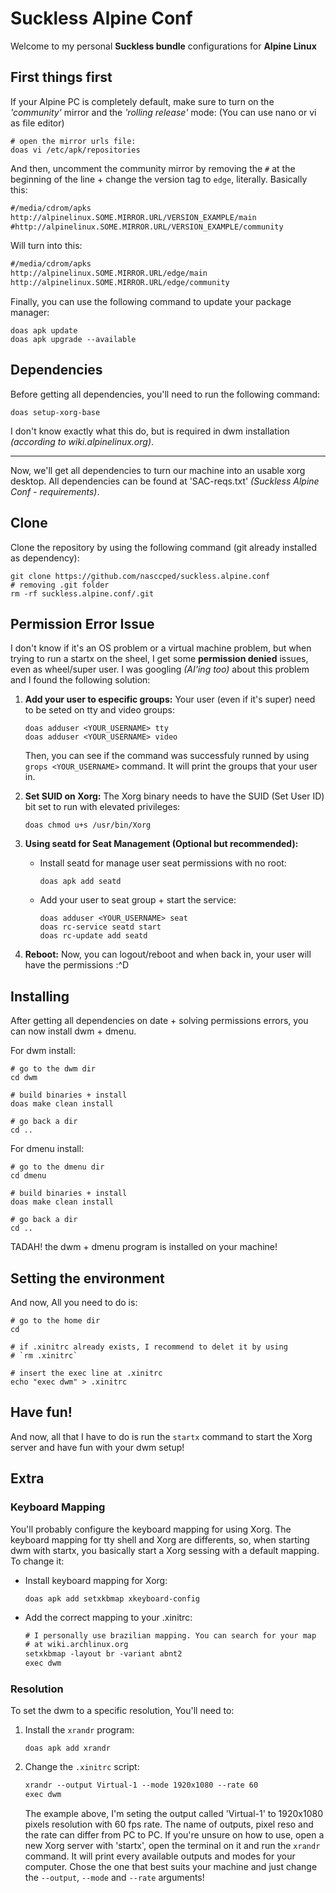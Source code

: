 Suckless Alpine Conf
====================

Welcome to my personal **Suckless bundle** configurations for
**Alpine Linux**

First things first
------------------

If your Alpine PC is completely default, make sure to turn on the
_'community'_ mirror and the _'rolling release'_ mode: (You can use
nano or vi as file editor)

```shell
# open the mirror urls file:
doas vi /etc/apk/repositories
```

And then, uncomment the community mirror by removing the `#` at the
beginning of the line + change the version tag to `edge`, literally.
Basically this:

```txt
#/media/cdrom/apks
http://alpinelinux.SOME.MIRROR.URL/VERSION_EXAMPLE/main
#http://alpinelinux.SOME.MIRROR.URL/VERSION_EXAMPLE/community
```

Will turn into this:

```txt
#/media/cdrom/apks
http://alpinelinux.SOME.MIRROR.URL/edge/main
http://alpinelinux.SOME.MIRROR.URL/edge/community
```

Finally, you can use the following command to update your package
manager:

```shell
doas apk update
doas apk upgrade --available
```

Dependencies
------------

Before getting all dependencies, you'll need to run the following
command:

```shell
doas setup-xorg-base
```

I don't know exactly what this do, but is required in dwm
installation _(according to wiki.alpinelinux.org)_.

---

Now, we'll get all dependencies to turn our machine into an usable
xorg desktop. All dependencies can be found at 'SAC-reqs.txt'
_(Suckless Alpine Conf - requirements)_.

Clone
-----

Clone the repository by using the following command (git already
installed as dependency):

```shell
git clone https://github.com/nasccped/suckless.alpine.conf
# removing .git folder
rm -rf suckless.alpine.conf/.git
```

Permission Error Issue
----------------------

I don't know if it's an OS problem or a virtual machine problem, but
when trying to run a startx on the sheel, I get some
**permission denied** issues, even as wheel/super user. I was
googling _(AI'ing too)_ about this problem and I found the following
solution:

1. **Add your user to especific groups:**
   Your user (even if it's super) need to be seted on tty and video
   groups:

   ```shell
   doas adduser <YOUR_USERNAME> tty
   doas adduser <YOUR_USERNAME> video
   ```

   Then, you can see if the command was successfuly runned by using
   `grops <YOUR_USERNAME>` command. It will print the groups that
   your user in.

2. **Set SUID on Xorg:**
   The Xorg binary needs to have the SUID (Set User ID) bit set to
   run with elevated privileges:

   ```shell
   doas chmod u+s /usr/bin/Xorg
   ```

3. **Using seatd for Seat Management (Optional but recommended):**

   - Install seatd for manage user seat permissions with no root:

     ```shell
     doas apk add seatd
     ```

   - Add your user to seat group + start the service:

     ```shell
     doas adduser <YOUR_USERNAME> seat
     doas rc-service seatd start
     doas rc-update add seatd
     ```
4. **Reboot:**
   Now, you can logout/reboot and when back in, your user will have
   the permissions :^D

Installing
----------

After getting all dependencies on date + solving permissions errors,
you can now install dwm + dmenu.

For dwm install:

```shell
# go to the dwm dir
cd dwm

# build binaries + install
doas make clean install

# go back a dir
cd ..
```

For dmenu install:

```shell
# go to the dmenu dir
cd dmenu

# build binaries + install
doas make clean install

# go back a dir
cd ..
```

TADAH! the dwm + dmenu program is installed on your machine!

Setting the environment
-----------------------

And now, All you need to do is:

```shell
# go to the home dir
cd

# if .xinitrc already exists, I recommend to delet it by using
# `rm .xinitrc`

# insert the exec line at .xinitrc
echo "exec dwm" > .xinitrc
```

Have fun!
---------

And now, all that I have to do is run the `startx` command to start
the Xorg server and have fun with your dwm setup!

Extra
-----

### Keyboard Mapping

You'll probably configure the keyboard mapping for using Xorg. The
keyboard mapping for tty shell and Xorg are differents, so, when
starting dwm with startx, you basically start a Xorg sessing with
a default mapping. To change it:

- Install keyboard mapping for Xorg:
  ```shell
  doas apk add setxkbmap xkeyboard-config
  ```

- Add the correct mapping to your .xinitrc:

  ```txt
  # I personally use brazilian mapping. You can search for your map
  # at wiki.archlinux.org
  setxkbmap -layout br -variant abnt2
  exec dwm
  ```

### Resolution

To set the dwm to a specific resolution, You'll need to:

1. Install the `xrandr` program:

   ```shell
   doas apk add xrandr
   ```

2. Change the `.xinitrc` script:

   ```txt
   xrandr --output Virtual-1 --mode 1920x1080 --rate 60
   exec dwm
   ```

   The example above, I'm seting the output called 'Virtual-1' to
   1920x1080 pixels resolution with 60 fps rate. The name of outputs,
   pixel reso and the rate can differ from PC to PC. If you're unsure
   on how to use, open a new Xorg server with 'startx', open the
   terminal on it and run the `xrandr` command. It will print every
   available outputs and modes for your computer. Chose the one that
   best suits your machine and just change the `--output`, `--mode`
   and `--rate` arguments!
